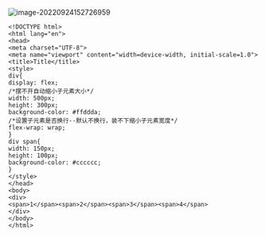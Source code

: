 ![image-20220924152726959](https://manv-typora.oss-cn-hangzhou.aliyuncs.com/typora-imgimage-20220924152726959.png)

```
<!DOCTYPE html>
<html lang="en">
<head>
<meta charset="UTF-8">
<meta name="viewport" content="width=device-width, initial-scale=1.0">
<title>Title</title>
<style>
div{
display: flex;
/*摆不开自动缩小子元素大小*/
width: 500px;
height: 300px;
background-color: #ffddda;
/*设置子元素是否换行--默认不换行，装不下缩小子元素宽度*/
flex-wrap: wrap;
}
div span{
width: 150px;
height: 100px;
background-color: #cccccc;
}
</style>
</head>
<body>
<div>
<span>1</span><span>2</span><span>3</span><span>4</span>
</div>
</body>
</html>
```

